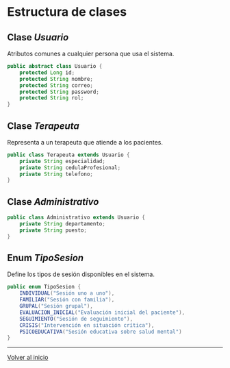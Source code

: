 # Estructura de clases

## Clase _Usuario_
Atributos comunes a cualquier persona que usa el sistema.
```java
public abstract class Usuario {
    protected Long id;
    protected String nombre;
    protected String correo;
    protected String password;
    protected String rol;
}
```
## Clase _Terapeuta_
Representa a un terapeuta que atiende a los pacientes.
```java
public class Terapeuta extends Usuario {
    private String especialidad;
    private String cedulaProfesional;
    private String telefono;
}
```
## Clase _Administrativo_
```java
public class Administrativo extends Usuario {
    private String departamento;
    private String puesto;
}
```
## Enum _TipoSesion_
Define los tipos de sesión disponibles en el sistema.
```java
public enum TipoSesion {
    INDIVIDUAL("Sesión uno a uno"),
    FAMILIAR("Sesión con familia"),
    GRUPAL("Sesión grupal"),
    EVALUACION_INICIAL("Evaluación inicial del paciente"),
    SEGUIMIENTO("Sesión de seguimiento"),
    CRISIS("Intervención en situación crítica"),
    PSICOEDUCATIVA("Sesión educativa sobre salud mental")
}
```
---
[Volver al inicio](../README.md)